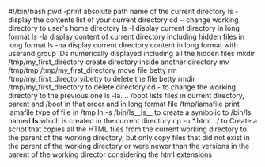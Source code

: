 #!/bin/bash
pwd -print absolute path name of the current directory
ls -display the contents list of your current directory
cd ~  change working directory to user's home directory
ls -l display current directory in long format
ls -la display content of current directory including hidden files in long format
ls -na display current directory content in long format with userand group IDs numerically displayed including all the hidden files
mkdir /tmp/my_first_directory create directory inside another directory
mv /tmp/tmp /tmp/my_first_directory move file betty
rm /tmp/my_first_directory/betty to delete the file betty
rmdir /tmp/my_first_directory to delete directory
cd - to change the working directory to the previous one
ls -la. .. /boot lists files in current directory, parent and /boot in that order and in long format
file /tmp/iamafile print iamafile type of file in /tmp 
ln -s /bin/ls__ls__ to create a symbolic to /bin/ls named __ls__ which is created in the current directory
cp -u *.html ../  to Create a script that copies all the HTML files from the current working directory to the parent of the working directory, but only copy files that did not exist in the parent of the working directory or were newer than the versions in the parent of the working director considering the html extensions
